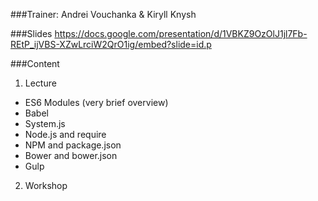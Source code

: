###Trainer: Andrei Vouchanka & Kiryll Knysh

###Slides
https://docs.google.com/presentation/d/1VBKZ9OzOlJ1jl7Fb-REtP_ijVBS-XZwLrciW2QrO1ig/embed?slide=id.p

###Content
1. Lecture
  - ES6 Modules (very brief overview)
  - Babel
  - System.js
  - Node.js and require
  - NPM and package.json
  - Bower and bower.json
  - Gulp
2. Workshop
